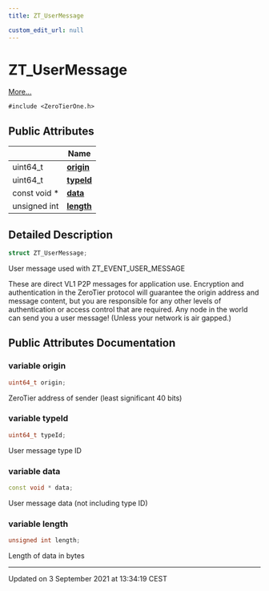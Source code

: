 ```yaml
---
title: ZT_UserMessage

custom_edit_url: null
---
```


# ZT_UserMessage



 [More...](#detailed-description)


`#include <ZeroTierOne.h>`

## Public Attributes

|                | Name           |
| -------------- | -------------- |
| uint64_t | **[origin](/autogen/libztcore/classes/struct_z_t___user_message.md#variable-origin)**  |
| uint64_t | **[typeId](/autogen/libztcore/classes/struct_z_t___user_message.md#variable-typeid)**  |
| const void * | **[data](/autogen/libztcore/classes/struct_z_t___user_message.md#variable-data)**  |
| unsigned int | **[length](/autogen/libztcore/classes/struct_z_t___user_message.md#variable-length)**  |

## Detailed Description

```cpp
struct ZT_UserMessage;
```


User message used with ZT_EVENT_USER_MESSAGE

These are direct VL1 P2P messages for application use. Encryption and authentication in the ZeroTier protocol will guarantee the origin address and message content, but you are responsible for any other levels of authentication or access control that are required. Any node in the world can send you a user message! (Unless your network is air gapped.) 

## Public Attributes Documentation

### variable origin

```cpp
uint64_t origin;
```


ZeroTier address of sender (least significant 40 bits) 


### variable typeId

```cpp
uint64_t typeId;
```


User message type ID 


### variable data

```cpp
const void * data;
```


User message data (not including type ID) 


### variable length

```cpp
unsigned int length;
```


Length of data in bytes 


-------------------------------

Updated on  3 September 2021 at 13:34:19 CEST